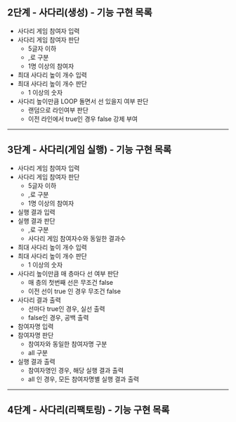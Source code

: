## 2단계 - 사다리(생성) - 기능 구현 목록
- 사다리 게임 참여자 입력
- 사다리 게임 참여자 판단
    - 5글자 이하
    - ,로 구분
    - 1명 이상의 참여자
- 최대 사다리 높이 개수 입력
- 최대 사다리 높이 개수 판단
    - 1 이상의 숫자
- 사다리 높이만큼 LOOP 돌면서 선 있을지 여부 판단
    - 랜덤으로 라인여부 판단
    - 이전 라인에서 true인 경우 false 강제 부여

-------------------------------------------------------------------------------
## 3단계 - 사다리(게임 실행) - 기능 구현 목록

- 사다리 게임 참여자 입력
- 사다리 게임 참여자 판단
  - 5글자 이하
  - ,로 구분
  - 1명 이상의 참여자
- 실행 결과 입력
- 실행 결과 판단
  - ,로 구분
  - 사다리 게임 참여자수와 동일한 결과수
- 최대 사다리 높이 개수 입력
- 최대 사다리 높이 개수 판단
  - 1 이상의 숫자
- 사다리 높이만큼 매 층마다 선 여부 판단
  - 매 층의 첫번째 선은 무조건 false
  - 이전 선이 true 인 경우 무조건 false
- 사다리 결과 출력
  - 선마다 true인 경우, 실선 출력
  - false인 경우, 공백 출력
- 참여자명 입력
- 참여자명 판단
  - 참여자와 동일한 참여자명 구분
  - all 구분
- 실행 결과 출력
  - 참여자명인 경우, 해당 실행 결과 출력
  - all 인 경우, 모든 참여자명별 실행 결과 출력

-------------------------------------------------------------------------------
## 4단계 - 사다리(리팩토링) - 기능 구현 목록


